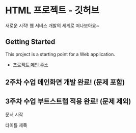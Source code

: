 # HTML 프로젝트 - 깃허브
새로운 시작! 웹 서비스 개발의 세계로 떠나보아요~
## Getting Started
This project is a starting point for a Web application.
- [프로젝트 메인 주소](https://github.com/ye11n/WEB_MAIN)
## 2주차 수업 메인화면 개발 완료! (문제 포함)

## 3주차 수업 부트스트랩 적용 완료! (문제 제외)
문서 시작
<!DOCTYPE html>

타이틀 제목
<title>

문서 몸체
<body>

문장 정렬
<p>

문장 크기
<h 숫자>

이미지 삽입
<img>

밑줄
<u>

## 4주차 수업 부트스트랩 PART2 적응 완료! (문제 제외)

## 4주차 수업 자바스크립트 적응 완료! (문제 제외)
메타 태그의 추가 위치는?
<head>

하이퍼링크
<body>

Link와 하이퍼링크의차이점은?
link : Head 안에 외부 자원 연결
하이퍼링크 : <body> 태그에서 주로 사용

Bootstrap 연동에 추가된 태그 3가지
meta, css, script

기본 레이아웃 영역을 무엇이라 하는가?
<div>

디자인 템플릿 지정에 필요한 것은?
css

표 병합을 위한 속성2가지는?
rowspan(세로), colspan(가로로)

## 5주차 – 자바스크립트(검색창 공백/비속어 검사)
자바스크립트를 추가하는 태그는?
//<script>

파일로 작성된 자바스크립트는 어디에 추가되는가?
head

자바스크립트가 제어하는 트리구조 문서를 무엇이라 하는가?
DOM트리

자바스크립트 변수 선언 방식 3가지
var 변수명 = 값
let 변수명 = 값
const 변수명 = 값

ES6 표준 이후 안전성을 위해 추가된 변수 선언 방식은?
let, const

문서의 최상위 문서의객체의 이름은?
document

문서의 객체 식별자를인식하는 메서드는?
getElementByld

마우스 이벤트 중 더블클릭의 이름은?
dbclick

## 6주차 – 로그아웃 화면(메인화면으로 이동), 소스코드 정리
JS의 참조 데이터 타입은? 2개 이상
null, string, Boolean, nember,symbol, undefied

Undefied 데이터 타입의 특징은?
원시타입

문자열과 변수를 조합하여 출력하는 방법을무엇이라 하는가?
템플릿 리터럴

Get / post 2가지 전송방식의 핵심 차이점은?
get : url 상에 정보 담음/눈에보임/2048자까지/일반페이지 접속속
post : body에 정보 담음/눈에안보임/2GB까지/로그인에 유리/정보 저장할 때 이유

페이지 요청에 Utf-8 인코딩 처리 전용 함수는?
request.setCharacterEncoding("UTF-8")

페이지 로딩과 동시에js를 호출하는 속성은?
<body onload="함수명()">

상대경로를 지정하는경우 상위 폴더를 지정하는 방법은?
../

자바스크립트의 핵심타이머 함수는?
setTimeout()

## 9주차
Es6 버전 화살표 함수에서 사용 제한된 함수는?
생성자 함수

기존 function이나 var등 선언 위치에 상관없이 인식하는 기능은?
호이스팅

Form 전송 시에 get 방식으로 url에 파라미터를 전송하기 위한 추가속성은?
method="get"

Label 태그의 주요 기능은 무엇인가?
폼 요소의 이름 정의

입력 값의 공백을 제거하는 함수 이름은?
trim()

Form도 이름을 지정하여 하나의 식별자로 정의할 수 있는가?
가능하다(name속성)

자바스크립트 내부에서submit 하는데 html에서 버튼의 type은?
type="button"

값 비교에 ===는 무엇을 더 검사하는가?
값, 데이터 타입

## 10주차
쿠키 저장소 대신 사용할 수 있는 영구적인 저장소는?
로컬 스토리지

자바스크립트에서 지원하는 쿠키 객체의 이름은?
document.Cookie

쿠키를 삭제하려면 무엇을 수정해야 하는가?
expries 값 과거로 설정

쿠키를 설정할 때 보안옵션 설정은?
Samesite, secure, HttpOnly

다른 도메인에서 쿠키전송을 차단 하는 정책을 무엇이라 하는가?
Samesite 정책

쿠키 내부의 키(KEY)에저장할 수 있는 데이터타입/자료구조는?
문자열(string)

## 11주차
getElementById를 대체할 수 있는 이 함수는?
querySelector()

세션 스토리지 객체의이름은?
sessionStorage

세션 스토리지에 저장된 모든 정보를 삭제하는 함수는?
sessoinStorage.removeItem("")

기존 쿠키와 세션의 저장 유지하는 방법에 차이점은?
쿠키는 클라이언트에 저장, 세션은 서버에 저장

세션 스토리지의 자료구조의 구성은?
키,값 형태로 문자열만 저장 가능

세션 스토리지는 쿠키에 비해 안전한가?
안전하다 : 세션은 서버에 저장되어 쿠키보다 비교적 안전함함

## 12주차

## 13주차
JS 모듈 시스템의 함수에 대한 접근 제한의 특징은?
모듈 내 선언된 변수나 함수는 기본적으로 외부에서 접근 불가

JS의 OOP 기법의 생성자의 역할은?
클래스 인스턴스 생성 : 객체의 초가값 설정 및 메소드 바인딩

모듈 시스템에서 HTML코드 내 직접 함수 호출방법은 없는가?
없다 : 모듈은 스코프 제한

한글, 영문, 특수문자 등복잡한 문자 조합을 위한 조합식을 무엇이라하는가?
정규표현식(RegExp)

리스너에 등록된DOMContentLoaded의호출 시점은?
문서의 DOM트리가 완성되었을 때 (리소스 로딩 전)

특정 객체로 마우스 포인터를 자동으로 이동하는 함수는?
element.focus() : 정확한 이동은 x
